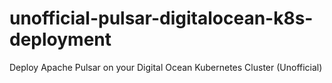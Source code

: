 # unofficial-pulsar-digitalocean-k8s-deployment
Deploy Apache Pulsar on your Digital Ocean Kubernetes Cluster (Unofficial)
